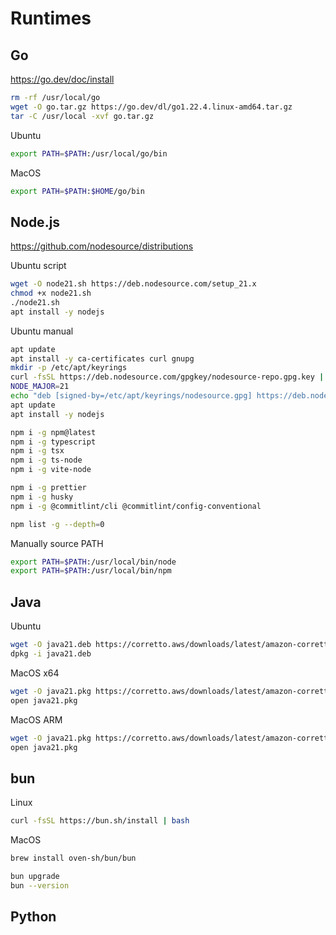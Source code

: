 # Runtimes

## Go

https://go.dev/doc/install

```sh
rm -rf /usr/local/go
wget -O go.tar.gz https://go.dev/dl/go1.22.4.linux-amd64.tar.gz
tar -C /usr/local -xvf go.tar.gz
```

Ubuntu
```sh
export PATH=$PATH:/usr/local/go/bin
```

MacOS
```sh
export PATH=$PATH:$HOME/go/bin
```

## Node.js

https://github.com/nodesource/distributions

Ubuntu script
```sh
wget -O node21.sh https://deb.nodesource.com/setup_21.x
chmod +x node21.sh
./node21.sh
apt install -y nodejs
```

Ubuntu manual
```sh
apt update
apt install -y ca-certificates curl gnupg
mkdir -p /etc/apt/keyrings
curl -fsSL https://deb.nodesource.com/gpgkey/nodesource-repo.gpg.key | gpg --dearmor -o /etc/apt/keyrings/nodesource.gpg
NODE_MAJOR=21
echo "deb [signed-by=/etc/apt/keyrings/nodesource.gpg] https://deb.nodesource.com/node_$NODE_MAJOR.x nodistro main" | tee /etc/apt/sources.list.d/nodesource.list
apt update
apt install -y nodejs
```

```sh
npm i -g npm@latest
npm i -g typescript
npm i -g tsx
npm i -g ts-node
npm i -g vite-node
```

```sh
npm i -g prettier
npm i -g husky
npm i -g @commitlint/cli @commitlint/config-conventional
```

```sh
npm list -g --depth=0
```

Manually source PATH
```sh
export PATH=$PATH:/usr/local/bin/node
export PATH=$PATH:/usr/local/bin/npm
```

## Java

Ubuntu
```sh
wget -O java21.deb https://corretto.aws/downloads/latest/amazon-corretto-21-x64-linux-jdk.deb
dpkg -i java21.deb
```

MacOS x64
```sh
wget -O java21.pkg https://corretto.aws/downloads/latest/amazon-corretto-21-x64-macos-jdk.pkg
open java21.pkg
```

MacOS ARM
```sh
wget -O java21.pkg https://corretto.aws/downloads/latest/amazon-corretto-21-aarch64-macos-jdk.pkg
open java21.pkg
```

## bun

Linux
```sh
curl -fsSL https://bun.sh/install | bash
```

MacOS
```sh
brew install oven-sh/bun/bun
```

```sh
bun upgrade
bun --version
```

## Python
